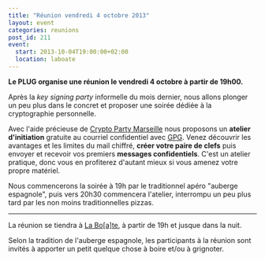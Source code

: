 ```yaml
---
title: "Réunion vendredi 4 octobre 2013"
layout: event
categories: reunions
post_id: 211
event:
  start: 2013-10-04T19:00:00+02:00
  location: laboate
---
```


**Le PLUG organise une réunion le vendredi 4 octobre à partir de 19h00.**

Après la _key signing party_ informelle du mois dernier, nous allons plonger un peu plus dans le concret et proposer une soirée dédiée à la cryptographie personnelle.

Avec l'aide précieuse de [Crypto Party Marseille][1] nous proposons un **atelier d'initiation** gratuite au courriel confidentiel avec [GPG][2]. Venez découvrir les avantages et les limites du mail chiffré, **créer votre paire de clefs** puis envoyer et recevoir vos premiers **messages confidentiels**.
C'est un atelier pratique, donc vous en profiterez d'autant mieux si vous amenez votre propre matériel.

Nous commencerons la soirée à 19h par le traditionnel apéro "auberge espagnole", puis vers 20h30 commencera l'atelier, interrompu un peu plus tard par les non moins traditionnelles pizzas.

[1]: https://www.cryptoparty.fr/index.php/Marseille
[2]: http://gnupg.org "GNU Privacy Guard"

----

La réunion se tiendra à [La Bo\[a\]te](http://laboate.com/), à partir de 19h et jusque dans la nuit.

Selon la tradition de l'auberge espagnole, les participants à la réunion sont invités à apporter un petit quelque chose à boire et/ou à grignoter.
